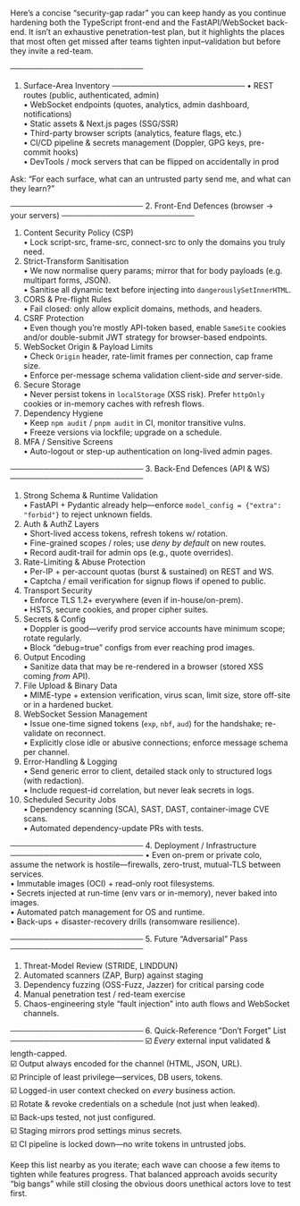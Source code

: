 Here’s a concise “security-gap radar” you can keep handy as you continue hardening both the TypeScript front-end and the FastAPI/WebSocket back-end.  It isn’t an exhaustive penetration-test plan, but it highlights the places that most often get missed after teams tighten input–validation but before they invite a red-team.

────────────────────────
1. Surface-Area Inventory
────────────────────────
• REST routes (public, authenticated, admin)  
• WebSocket endpoints (quotes, analytics, admin dashboard, notifications)  
• Static assets & Next.js pages (SSG/SSR)  
• Third-party browser scripts (analytics, feature flags, etc.)  
• CI/CD pipeline & secrets management (Doppler, GPG keys, pre-commit hooks)  
• DevTools / mock servers that can be flipped on accidentally in prod

Ask: “For each surface, what can an untrusted party send me, and what can they learn?”

────────────────────────
2. Front-End Defences (browser → your servers)
────────────────────────
1. Content Security Policy (CSP)  
   • Lock script-src, frame-src, connect-src to only the domains you truly need.  
2. Strict-Transform Sanitisation  
   • We now normalise query params; mirror that for body payloads (e.g. multipart forms, JSON).  
   • Sanitise all dynamic text before injecting into `dangerouslySetInnerHTML`.  
3. CORS & Pre-flight Rules  
   • Fail closed: only allow explicit domains, methods, and headers.  
4. CSRF Protection  
   • Even though you’re mostly API-token based, enable `SameSite` cookies and/or double-submit JWT strategy for browser-based endpoints.  
5. WebSocket Origin & Payload Limits  
   • Check `Origin` header, rate-limit frames per connection, cap frame size.  
   • Enforce per-message schema validation client-side *and* server-side.  
6. Secure Storage  
   • Never persist tokens in `localStorage` (XSS risk). Prefer `httpOnly` cookies or in-memory caches with refresh flows.  
7. Dependency Hygiene  
   • Keep `npm audit` / `pnpm audit` in CI, monitor transitive vulns.  
   • Freeze versions via lockfile; upgrade on a schedule.  
8. MFA / Sensitive Screens  
   • Auto-logout or step-up authentication on long-lived admin pages.

────────────────────────
3. Back-End Defences (API & WS)
────────────────────────
1. Strong Schema & Runtime Validation  
   • FastAPI + Pydantic already help—enforce `model_config = {"extra": "forbid"}` to reject unknown fields.  
2. Auth & AuthZ Layers  
   • Short-lived access tokens, refresh tokens w/ rotation.  
   • Fine-grained scopes / roles; use *deny by default* on new routes.  
   • Record audit-trail for admin ops (e.g., quote overrides).  
3. Rate-Limiting & Abuse Protection  
   • Per-IP + per-account quotas (burst & sustained) on REST and WS.  
   • Captcha / email verification for signup flows if opened to public.  
4. Transport Security  
   • Enforce TLS 1.2+ everywhere (even if in-house/on-prem).  
   • HSTS, secure cookies, and proper cipher suites.  
5. Secrets & Config  
   • Doppler is good—verify prod service accounts have minimum scope; rotate regularly.  
   • Block “debug=true” configs from ever reaching prod images.  
6. Output Encoding  
   • Sanitize data that may be re-rendered in a browser (stored XSS coming *from* API).  
7. File Upload & Binary Data  
   • MIME-type + extension verification, virus scan, limit size, store off-site or in a hardened bucket.  
8. WebSocket Session Management  
   • Issue one-time signed tokens (`exp`, `nbf`, `aud`) for the handshake; re-validate on reconnect.  
   • Explicitly close idle or abusive connections; enforce message schema per channel.  
9. Error-Handling & Logging  
   • Send generic error to client, detailed stack only to structured logs (with redaction).  
   • Include request-id correlation, but never leak secrets in logs.  
10. Scheduled Security Jobs  
   • Dependency scanning (SCA), SAST, DAST, container-image CVE scans.  
   • Automated dependency-update PRs with tests.

────────────────────────
4. Deployment / Infrastructure
────────────────────────
• Even on-prem or private colo, assume the network is hostile—firewalls, zero-trust, mutual-TLS between services.  
• Immutable images (OCI) + read-only root filesystems.  
• Secrets injected at run-time (env vars or in-memory), never baked into images.  
• Automated patch management for OS and runtime.  
• Back-ups + disaster-recovery drills (ransomware resilience).

────────────────────────
5. Future “Adversarial” Pass
────────────────────────
1. Threat-Model Review (STRIDE, LINDDUN)  
2. Automated scanners (ZAP, Burp) against staging  
3. Dependency fuzzing (OSS-Fuzz, Jazzer) for critical parsing code  
4. Manual penetration test / red-team exercise  
5. Chaos-engineering style “fault injection” into auth flows and WebSocket channels.

────────────────────────
6. Quick-Reference “Don’t Forget” List
────────────────────────
☑️  *Every* external input validated & length-capped.  
☑️  Output always encoded for the channel (HTML, JSON, URL).  
☑️  Principle of least privilege—services, DB users, tokens.  
☑️  Logged-in user context checked on *every* business action.  
☑️  Rotate & revoke credentials on a schedule (not just when leaked).  
☑️  Back-ups tested, not just configured.  
☑️  Staging mirrors prod settings minus secrets.  
☑️  CI pipeline is locked down—no write tokens in untrusted jobs.

Keep this list nearby as you iterate; each wave can choose a few items to tighten while features progress.  That balanced approach avoids security “big bangs” while still closing the obvious doors unethical actors love to test first.